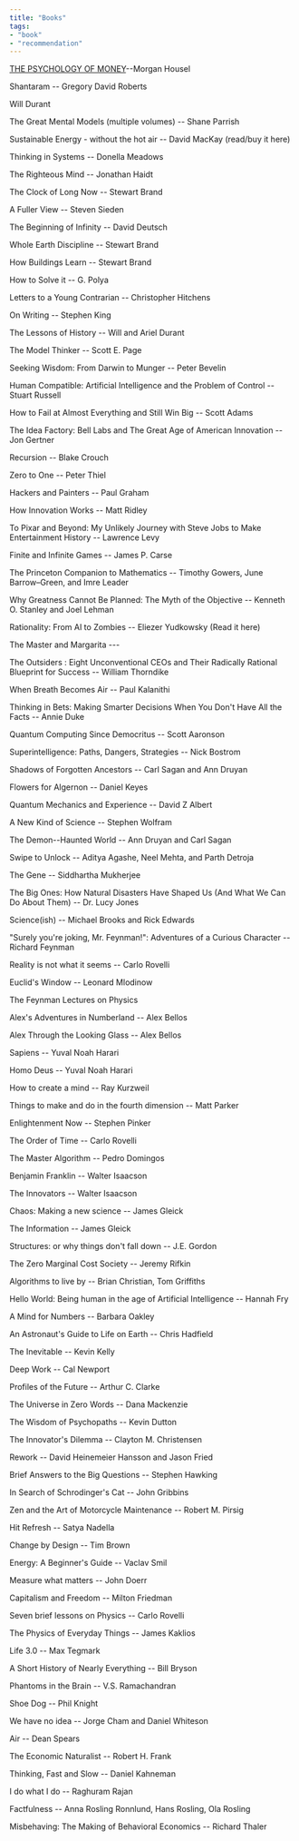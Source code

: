 ```yaml
---
title: "Books"
tags:
- "book"
- "recommendation"
---
```

[THE PSYCHOLOGY OF MONEY](https://www.amazon.in/PSYCHOLOGY-MONEY-DELUXE-Morgan-Housel/dp/9390166934/ref=tmm_hrd_swatch_0?_encoding=UTF8&qid=&sr=)--Morgan Housel

Shantaram -- Gregory David Roberts  
  
Will Durant  
  
The Great Mental Models (multiple volumes) -- Shane Parrish  
  
Sustainable Energy - without the hot air -- David MacKay (read/buy it here)  
  
Thinking in Systems -- Donella Meadows  
  
The Righteous Mind -- Jonathan Haidt  
  
The Clock of Long Now -- Stewart Brand  
  
A Fuller View -- Steven Sieden  
  
The Beginning of Infinity -- David Deutsch  
  
Whole Earth Discipline -- Stewart Brand  
  
How Buildings Learn -- Stewart Brand  
  
How to Solve it -- G. Polya  
  
Letters to a Young Contrarian -- Christopher Hitchens  
  
On Writing -- Stephen King  
  
The Lessons of History -- Will and Ariel Durant  
  
The Model Thinker -- Scott E. Page  
  
Seeking Wisdom: From Darwin to Munger -- Peter Bevelin  
  
Human Compatible: Artificial Intelligence and the Problem of Control -- Stuart Russell  
  
How to Fail at Almost Everything and Still Win Big -- Scott Adams  
  
The Idea Factory: Bell Labs and The Great Age of American Innovation -- Jon Gertner  
  
Recursion -- Blake Crouch  
  
Zero to One -- Peter Thiel  
  
Hackers and Painters -- Paul Graham  
  
How Innovation Works -- Matt Ridley  
  
To Pixar and Beyond: My Unlikely Journey with Steve Jobs to Make Entertainment History -- Lawrence Levy  
  
Finite and Infinite Games -- James P. Carse  
  
The Princeton Companion to Mathematics -- Timothy Gowers, June Barrow–Green, and Imre Leader  
  
Why Greatness Cannot Be Planned: The Myth of the Objective -- Kenneth O. Stanley and Joel Lehman  
  
Rationality: From AI to Zombies -- Eliezer Yudkowsky (Read it here)  
  
The Master and Margarita ---  
  
The Outsiders : Eight Unconventional CEOs and Their Radically Rational Blueprint for Success -- William Thorndike  
  
When Breath Becomes Air -- Paul Kalanithi  
  
Thinking in Bets: Making Smarter Decisions When You Don't Have All the Facts -- Annie Duke  
  
Quantum Computing Since Democritus -- Scott Aaronson  
  
Superintelligence: Paths, Dangers, Strategies -- Nick Bostrom  
  
Shadows of Forgotten Ancestors -- Carl Sagan and Ann Druyan  
  
Flowers for Algernon -- Daniel Keyes  
  
Quantum Mechanics and Experience -- David Z Albert  
  
A New Kind of Science -- Stephen Wolfram  
  
The Demon--Haunted World -- Ann Druyan and Carl Sagan  
  
Swipe to Unlock -- Aditya Agashe, Neel Mehta, and Parth Detroja  
  
The Gene -- Siddhartha Mukherjee  
  
The Big Ones: How Natural Disasters Have Shaped Us (And What We Can Do About Them) -- Dr. Lucy Jones  
  
Science(ish) -- Michael Brooks and Rick Edwards  
  
"Surely you're joking, Mr. Feynman!": Adventures of a Curious Character -- Richard Feynman  
  
Reality is not what it seems -- Carlo Rovelli  
  
Euclid's Window -- Leonard Mlodinow  
  
The Feynman Lectures on Physics  
  
Alex's Adventures in Numberland -- Alex Bellos  
  
Alex Through the Looking Glass -- Alex Bellos  
  
Sapiens -- Yuval Noah Harari  
  
Homo Deus -- Yuval Noah Harari  
  
How to create a mind -- Ray Kurzweil  
  
Things to make and do in the fourth dimension -- Matt Parker  
  
Enlightenment Now -- Stephen Pinker  
  
The Order of Time -- Carlo Rovelli  
  
The Master Algorithm -- Pedro Domingos  
  
Benjamin Franklin -- Walter Isaacson  
  
The Innovators -- Walter Isaacson  
  
Chaos: Making a new science -- James Gleick  
  
The Information -- James Gleick  
  
Structures: or why things don't fall down -- J.E. Gordon  
  
The Zero Marginal Cost Society -- Jeremy Rifkin  
  
Algorithms to live by -- Brian Christian, Tom Griffiths  
  
Hello World: Being human in the age of Artificial Intelligence -- Hannah Fry  
  
A Mind for Numbers -- Barbara Oakley  
  
An Astronaut's Guide to Life on Earth -- Chris Hadfield  
  
The Inevitable -- Kevin Kelly  
  
Deep Work -- Cal Newport  
  
Profiles of the Future -- Arthur C. Clarke  
  
The Universe in Zero Words -- Dana Mackenzie  
  
The Wisdom of Psychopaths -- Kevin Dutton  
  
The Innovator's Dilemma -- Clayton M. Christensen  
  
Rework -- David Heinemeier Hansson and Jason Fried  
  
Brief Answers to the Big Questions -- Stephen Hawking  
  
In Search of Schrodinger's Cat -- John Gribbins  
  
Zen and the Art of Motorcycle Maintenance -- Robert M. Pirsig  
  
Hit Refresh -- Satya Nadella  
  
Change by Design -- Tim Brown  
  
Energy: A Beginner's Guide -- Vaclav Smil  
  
Measure what matters -- John Doerr  
  
Capitalism and Freedom -- Milton Friedman  
  
Seven brief lessons on Physics -- Carlo Rovelli  
  
The Physics of Everyday Things -- James Kaklios  
  
Life 3.0 -- Max Tegmark  
  
A Short History of Nearly Everything -- Bill Bryson  
  
Phantoms in the Brain -- V.S. Ramachandran  
  
Shoe Dog -- Phil Knight  
  
We have no idea -- Jorge Cham and Daniel Whiteson  
  
Air -- Dean Spears  
  
The Economic Naturalist -- Robert H. Frank  
  
Thinking, Fast and Slow -- Daniel Kahneman  
  
I do what I do -- Raghuram Rajan  
  
Factfulness -- Anna Rosling Ronnlund, Hans Rosling, Ola Rosling  
  
Misbehaving: The Making of Behavioral Economics -- Richard Thaler